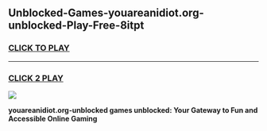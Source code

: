
## Unblocked-Games-youareanidiot.org-unblocked-Play-Free-8itpt
<h3>
<a href="https://premium76.site?title=youareanidiot.org-unblocked&ref=10A">CLICK TO PLAY</a></h3>
<hr>

<h3>
<a href="https://premium76.site?title=youareanidiot.org-unblocked&ref=10A">CLICK 2 PLAY</a>
  
</h3>

<a href="https://premium76.site?title=youareanidiot.org-unblocked&ref=10A"><img src="https://clearcache.store/games.png"></a>


**youareanidiot.org-unblocked games unblocked: Your Gateway to Fun and Accessible Online Gaming**
